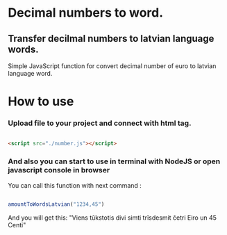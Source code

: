 # Decimal numbers to word.
## Transfer decilmal numbers to latvian language words.
Simple JavaScript function for convert decimal number of euro to latvian language word.

# How to use 
### Upload file to your project and connect with html tag.

``` html

<script src="./number.js"></script>

```



### And also you can start to use in terminal with NodeJS or open javascript console in browser 

You can call this function with next command :

```javascript

amountToWordsLatvian("1234,45")

```

And you will get this:
 "Viens tūkstotis divi simti trīsdesmit četri Eiro un 45 Centi"
